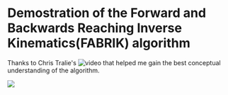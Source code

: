 #  Demostration of the Forward and Backwards Reaching Inverse Kinematics(FABRIK) algorithm

Thanks to Chris Tralie's ![video](https://youtu.be/DOR0kO-UXsI?si=lHh8sDMlxBt9JKA2) that helped me gain the best conceptual understanding of the algorithm.

![](https://github.com/TeMyls/Apps/blob/main/Tkinter%20Inverse%20Kinematics/FABRIK.gif)
